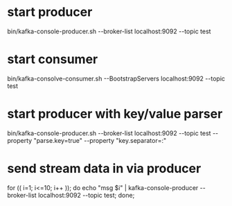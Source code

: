 # start producer
bin/kafka-console-producer.sh --broker-list localhost:9092 --topic test

# start consumer
bin/kafka-consolve-consumer.sh --BootstrapServers localhost:9092 --topic test

# start producer with key/value parser
bin/kafka-console-producer.sh --broker-list localhost:9092 --topic test --property "parse.key=true" --property "key.separator=:"

# send stream data in via producer
for (( i=1; i<=10; i++ )); do echo "msg $i" | kafka-console-producer --broker-list localhost:9092 --topic test; done;
